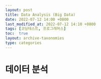 ```yaml
---
layout: post
title: Data Analysis (Big Data)
date: 2022-07-12 14:00 +0800
last_modified_at: 2022-07-12 14:10 +0800
tags: [코딩테스트, 프로그래머스]
toc:  true
layout: archive-taxonomies
type: categories
---
```


# 데이터 분석

